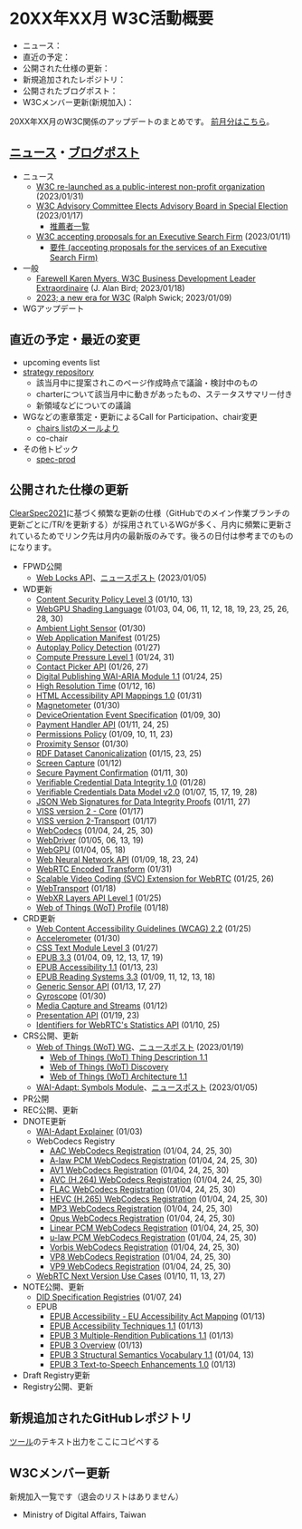 # 20XX年XX月 W3C活動概要

- ニュース：
- 直近の予定：
- 公開された仕様の更新：
- 新規追加されたレポジトリ：
- 公開されたブログポスト：
- W3Cメンバー更新(新規加入)：

20XX年XX月のW3C関係のアップデートのまとめです。
[前月分はこちら](202212.md)。

## [ニュース](https://www.w3.org/blog/news/)・[ブログポスト](https://www.w3.org/blog/)

* ニュース
  * [W3C re-launched as a public-interest non-profit organization](https://www.w3.org/blog/news/archives/9823) (2023/01/31)
  * [W3C Advisory Committee Elects Advisory Board in Special Election](https://www.w3.org/blog/news/archives/9817) (2023/01/17)
    * [推薦者一覧](https://www.w3.org/2022/11/ab-nominations)
  * [W3C accepting proposals for an Executive Search Firm](https://www.w3.org/blog/news/archives/9810) (2023/01/11)
    * [要件 (accepting proposals for the services of an Executive Search Firm)](https://www.w3.org/2023/01/ceo-search-rfp.html)
* 一般
  * [Farewell Karen Myers, W3C Business Development Leader Extraordinaire](https://www.w3.org/blog/2023/01/farewell-karen-myers-w3c-business-development-leader-extraordinaire/) (J. Alan Bird; 2023/01/18)
  * [2023; a new era for W3C](https://www.w3.org/blog/2023/01/2023-a-new-era-for-w3c/) (Ralph Swick; 2023/01/09)
* WGアップデート

## 直近の予定・最近の変更

* upcoming events list
* [strategy repository](https://github.com/w3c/strategy/issues)
  * 該当月中に提案されこのページ作成時点で議論・検討中のもの
  * charterについて該当月中に動きがあったもの、ステータスサマリー付き
  * 新領域などについての議論
* WGなどの憲章策定・更新によるCall for Participation、chair変更
  * [chairs listのメールより](https://lists.w3.org/Archives/Member/chairs/)
  * co-chair
* その他トピック
  * [spec-prod](https://lists.w3.org/Archives/Public/spec-prod/)

## 公開された仕様の更新

[ClearSpec2021](https://github.com/w3c/tr-pages/blob/main/clearspec2021.md)に基づく頻繁な更新の仕様（GitHubでのメイン作業ブランチの更新ごとに/TR/を更新する）が採用されているWGが多く、月内に頻繁に更新されているためでリンク先は月内の最新版のみです。後ろの日付は参考までのものになります。

* FPWD公開
  * [Web Locks API](https://www.w3.org/TR/2023/WD-web-locks-20230105/)、[ニュースポスト](https://www.w3.org/blog/news/archives/9806) (2023/01/05)
* WD更新
  * [Content Security Policy Level 3](https://www.w3.org/TR/2023/WD-CSP3-20230113/) (01/10, 13)
  * [WebGPU Shading Language](https://www.w3.org/TR/2023/WD-WGSL-20230130/) (01/03, 04, 06, 11, 12, 18, 19, 23, 25, 26, 28, 30)
  * [Ambient Light Sensor](https://www.w3.org/TR/2023/WD-ambient-light-20230130/) (01/30)
  * [Web Application Manifest](https://www.w3.org/TR/2023/WD-appmanifest-20230125/) (01/25)
  * [Autoplay Policy Detection](https://www.w3.org/TR/2023/WD-autoplay-detection-20230127/) (01/27)
  * [Compute Pressure Level 1](https://www.w3.org/TR/2023/WD-compute-pressure-20230131/) (01/24, 31)
  * [Contact Picker API](https://www.w3.org/TR/2023/WD-contact-picker-20230127/) (01/26, 27)
  * [Digital Publishing WAI-ARIA Module 1.1](https://www.w3.org/TR/2023/WD-dpub-aria-1.1-20230125/) (01/24, 25)
  * [High Resolution Time](https://www.w3.org/TR/2023/WD-hr-time-3-20230116/) (01/12, 16)
  * [HTML Accessibility API Mappings 1.0](https://www.w3.org/TR/2023/WD-html-aam-1.0-20230131/) (01/31)
  * [Magnetometer](https://www.w3.org/TR/2023/WD-magnetometer-20230130/) (01/30)
  * [DeviceOrientation Event Specification](https://www.w3.org/TR/2023/WD-orientation-event-20230130/) (01/09, 30)
  * [Payment Handler API](https://www.w3.org/TR/2023/WD-payment-handler-20230125/) (01/11, 24, 25)
  * [Permissions Policy](https://www.w3.org/TR/2023/WD-permissions-policy-1-20230123/) (01/09, 10, 11, 23)
  * [Proximity Sensor](https://www.w3.org/TR/2023/WD-proximity-20230130/) (01/30)
  * [RDF Dataset Canonicalization](https://www.w3.org/TR/2023/WD-rdf-canon-20230125/) (01/15, 23, 25)
  * [Screen Capture](https://www.w3.org/TR/2023/WD-screen-capture-20230112/) (01/12)
  * [Secure Payment Confirmation](https://www.w3.org/TR/2023/WD-secure-payment-confirmation-20230130/) (01/11, 30)
  * [Verifiable Credential Data Integrity 1.0](https://www.w3.org/TR/2023/WD-vc-data-integrity-20230128/) (01/28)
  * [Verifiable Credentials Data Model v2.0](https://www.w3.org/TR/2023/WD-vc-data-model-2.0-20230128/) (01/07, 15, 17, 19, 28)
  * [JSON Web Signatures for Data Integrity Proofs](https://www.w3.org/TR/2023/WD-vc-jws-2020-20230127/) (01/11, 27)
  * [VISS version 2 - Core](https://www.w3.org/TR/2023/WD-viss2-core-20230117/) (01/17)
  * [VISS version 2-Transport](https://www.w3.org/TR/2023/WD-viss2-transport-20230117/) (01/17)
  * [WebCodecs](https://www.w3.org/TR/2023/WD-webcodecs-20230130/) (01/04, 24, 25, 30)
  * [WebDriver](https://www.w3.org/TR/2023/WD-webdriver2-20230119/) (01/05, 06, 13, 19)
  * [WebGPU](https://www.w3.org/TR/2023/WD-webgpu-20230118/) (01/04, 05, 18)
  * [Web Neural Network API](https://www.w3.org/TR/2023/WD-webnn-20230124/) (01/09, 18, 23, 24)
  * [WebRTC Encoded Transform](https://www.w3.org/TR/2023/WD-webrtc-encoded-transform-20230131/) (01/31)
  * [Scalable Video Coding (SVC) Extension for WebRTC](https://www.w3.org/TR/2023/WD-webrtc-svc-20230126/) (01/25, 26)
  * [WebTransport](https://www.w3.org/TR/2023/WD-webtransport-20230118/) (01/18)
  * [WebXR Layers API Level 1](https://www.w3.org/TR/2023/WD-webxrlayers-1-20230125/) (01/25)
  * [Web of Things (WoT) Profile](https://www.w3.org/TR/2023/WD-wot-profile-20230118/) (01/18)
* CRD更新
  * [Web Content Accessibility Guidelines (WCAG) 2.2](https://www.w3.org/TR/2023/CRD-WCAG22-20230125/) (01/25)
  * [Accelerometer](https://www.w3.org/TR/2023/CRD-accelerometer-20230130/) (01/30)
  * [CSS Text Module Level 3](https://www.w3.org/TR/2023/CRD-css-text-3-20230127/) (01/27)
  * [EPUB 3.3](https://www.w3.org/TR/2023/CRD-epub-33-20230119/) (01/04, 09, 12, 13, 17, 19)
  * [EPUB Accessibility 1.1](https://www.w3.org/TR/2023/CRD-epub-a11y-11-20230123/) (01/13, 23)
  * [EPUB Reading Systems 3.3](https://www.w3.org/TR/2023/CRD-epub-rs-33-20230118/) (01/09, 11, 12, 13, 18)
  * [Generic Sensor API](https://www.w3.org/TR/2023/CRD-generic-sensor-20230127/) (01/13, 17, 27)
  * [Gyroscope](https://www.w3.org/TR/2023/CRD-gyroscope-20230130/) (01/30)
  * [Media Capture and Streams](https://www.w3.org/TR/2023/CRD-mediacapture-streams-20230112/) (01/12)
  * [Presentation API](https://www.w3.org/TR/2023/CRD-presentation-api-20230123/) (01/19, 23)
  * [Identifiers for WebRTC's Statistics API](https://www.w3.org/TR/2023/CRD-webrtc-stats-20230125/) (01/10, 25)
* CRS公開、更新
  * [Web of Things (WoT) WG](https://www.w3.org/WoT/WG/)、[ニュースポスト](https://www.w3.org/blog/news/archives/9819) (2023/01/19)
    * [Web of Things (WoT) Thing Description 1.1](https://www.w3.org/TR/2023/CR-wot-thing-description11-20230119/)
    * [Web of Things (WoT) Discovery](https://www.w3.org/TR/2023/CR-wot-discovery-20230119/)
    * [Web of Things (WoT) Architecture 1.1](https://www.w3.org/TR/2023/CR-wot-architecture11-20230119/)
  * [WAI-Adapt: Symbols Module](https://www.w3.org/TR/2023/CR-adapt-symbols-20230105/)、[ニュースポスト](https://www.w3.org/blog/news/archives/9803) (2023/01/05)
* PR公開
* REC公開、更新
* DNOTE更新
  * [WAI-Adapt Explainer](https://www.w3.org/TR/2023/DNOTE-adapt-20230103/) (01/03)
  * WebCodecs Registry
    * [AAC WebCodecs Registration](https://www.w3.org/TR/2023/DNOTE-webcodecs-aac-codec-registration-20230130/) (01/04, 24, 25, 30)
    * [A-law PCM WebCodecs Registration](https://www.w3.org/TR/2023/DNOTE-webcodecs-alaw-codec-registration-20230130/) (01/04, 24, 25, 30)
    * [AV1 WebCodecs Registration](https://www.w3.org/TR/2023/DNOTE-webcodecs-av1-codec-registration-20230130/) (01/04, 24, 25, 30)
    * [AVC (H.264) WebCodecs Registration](https://www.w3.org/TR/2023/DNOTE-webcodecs-avc-codec-registration-20230130/) (01/04, 24, 25, 30)
    * [FLAC WebCodecs Registration](https://www.w3.org/TR/2023/DNOTE-webcodecs-flac-codec-registration-20230130/) (01/04, 24, 25, 30)
    * [HEVC (H.265) WebCodecs Registration](https://www.w3.org/TR/2023/DNOTE-webcodecs-hevc-codec-registration-20230130/) (01/04, 24, 25, 30)
    * [MP3 WebCodecs Registration](https://www.w3.org/TR/2023/DNOTE-webcodecs-mp3-codec-registration-20230130/) (01/04, 24, 25, 30)
    * [Opus WebCodecs Registration](https://www.w3.org/TR/2023/DNOTE-webcodecs-opus-codec-registration-20230130/) (01/04, 24, 25, 30)
    * [Linear PCM WebCodecs Registration](https://www.w3.org/TR/2023/DNOTE-webcodecs-pcm-codec-registration-20230130/) (01/04, 24, 25, 30)
    * [u-law PCM WebCodecs Registration](https://www.w3.org/TR/2023/DNOTE-webcodecs-ulaw-codec-registration-20230130/) (01/04, 24, 25, 30)
    * [Vorbis WebCodecs Registration](https://www.w3.org/TR/2023/DNOTE-webcodecs-vorbis-codec-registration-20230130/) (01/04, 24, 25, 30)
    * [VP8 WebCodecs Registration](https://www.w3.org/TR/2023/DNOTE-webcodecs-vp8-codec-registration-20230130/) (01/04, 24, 25, 30)
    * [VP9 WebCodecs Registration](https://www.w3.org/TR/2023/DNOTE-webcodecs-vp9-codec-registration-20230130/) (01/04, 24, 25, 30)
  * [WebRTC Next Version Use Cases](https://www.w3.org/TR/2023/DNOTE-webrtc-nv-use-cases-20230127/) (01/10, 11, 13, 27)
* NOTE公開、更新
  * [DID Specification Registries](https://www.w3.org/TR/2023/NOTE-did-spec-registries-20230124/) (01/07, 24)
  * EPUB
    * [EPUB Accessibility - EU Accessibility Act Mapping](https://www.w3.org/TR/2023/NOTE-epub-a11y-eaa-mapping-20230113/) (01/13)
    * [EPUB Accessibility Techniques 1.1](https://www.w3.org/TR/2023/NOTE-epub-a11y-tech-11-20230113/) (01/13)
    * [EPUB 3 Multiple-Rendition Publications 1.1](https://www.w3.org/TR/2023/NOTE-epub-multi-rend-11-20230113/) (01/13)
    * [EPUB 3 Overview](https://www.w3.org/TR/2023/NOTE-epub-overview-33-20230113/) (01/13)
    * [EPUB 3 Structural Semantics Vocabulary 1.1](https://www.w3.org/TR/2023/NOTE-epub-ssv-11-20230113/) (01/04, 13)
    * [EPUB 3 Text-to-Speech Enhancements 1.0](https://www.w3.org/TR/2023/NOTE-epub-tts-10-20230113/) (01/13)
* Draft Registry更新
* Registry公開、更新

## 新規追加されたGitHubレポジトリ

[ツール](https://w3ckeio.github.io/monthly-summary/00ListRepo.html)のテキスト出力をここにコピペする

## W3Cメンバー更新

新規加入一覧です（退会のリストはありません）

* Ministry of Digital Affairs, Taiwan
